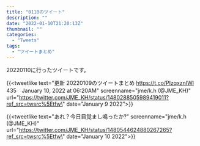 ```yaml
---
title: "0110のツイート"
description: ""
date: "2022-01-10T21:20:13Z"
thumbnail: ""
categories:
  - "Tweets"
tags:
  - "ツイートまとめ"
---
```

20220110に行ったツイートです。
<!--more-->
{{<tweetlike text=\"更新 20220109のツイートまとめ https://t.co/PIzqxznIWl 435　January 10, 2022 at 06:20AM\" screenname=\"jme/k.h (@JME_KH)\" url=\"https://twitter.com/JME_KH/status/1480288505989419011?ref_src=twsrc%5Etfw\" date=\"January 9 2022\">}}

{{<tweetlike text=\"あれ？今日目覚まし鳴ったか?\" screenname=\"jme/k.h (@JME_KH)\" url=\"https://twitter.com/JME_KH/status/1480544624880267265?ref_src=twsrc%5Etfw\" date=\"January 10 2022\">}}

